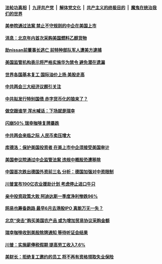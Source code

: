 ####  [法轮功真相](../../../../basic/blob/master/README.md?t=05211931) &nbsp;|&nbsp; [九评共产党](../../../../9ping.md/blob/master/README.md?t=05211931) &nbsp;|&nbsp; [解体党文化](../../../../jtdwh.md/blob/master/README.md?t=05211931)  &nbsp;|&nbsp; [共产主义的终极目的](../../../../gczydzjmd.md/blob/master/README.md?t=05211931) &nbsp;|&nbsp; [魔鬼在统治我们的世界](../../../../mgztzwmdsj.md/blob/master/README.md?t=05211931) 

#### [美参院通过法案 禁止不守规则的中企在美国上市](../pages/soh7/381277.md?t=05211931) 
#### [消息：北京年内首次采购美国燃料乙醇货物 ](../pages/soh7/381232.md?t=05211931) 
#### [助nissan前董事长逃亡 前特种部队军人遭美方逮捕](../pages/soh7/381223.md?t=05211931) 
#### [美国监管机构表示将严格实施华为禁令 避免潜在遗漏](../pages/soh7/381229.md?t=05211931) 
#### [世界各国基本复工 国际油价上扬 美股走高](../pages/soh7/381217.md?t=05211931) 
#### [中共两会三大经济议题引关注](../pages/soh7/381079.md?t=05211931) 
#### [中共拟发行特别国债 赤字货币化的狼来了？](../pages/soh7/381073.md?t=05211931) 
#### [做空跟谁学 浑水喊话：下场就是瑞幸](../pages/soh7/381067.md?t=05211931) 
#### [闪崩50%  瑞幸咖啡复牌暴跌](../pages/soh7/381061.md?t=05211931) 
#### [中共两会来临之际 人民币卖压增大](../pages/soh7/381076.md?t=05211931) 
#### [库德洛：保护美国投资者 在美上市中企须接受美国审计](../pages/soh7/381064.md?t=05211931) 
#### [美国参议院通过中企监管法案 违规中概股恐遭移除](../pages/soh7/381037.md?t=05211931) 
#### [中国首次跌出德国外资前三名 分析：德国加强对中资限制](../pages/soh7/380719.md?t=05211931) 
#### [川普宣布190亿农业援助计划 考虑停止进口牛只 ](../pages/soh7/380869.md?t=05211931) 
#### [亲中投资政策大败 阿迪达斯一季度净利惨跌96%](../pages/soh7/380884.md?t=05211931) 
#### [网易也筹备跑路 最早6月去港股IPO 真能万无一失？](../pages/soh7/380863.md?t=05211931) 
#### [北京“突击”购买美国农产品 或为增加贸易协议采购金额](../pages/soh7/380839.md?t=05211931) 
#### [瑞幸咖啡收到美股除牌通知 等待听证会结果](../pages/soh7/380830.md?t=05211931) 
#### [川普：实施薪俸税假期 提高劳工收入7.6%](../pages/soh7/380713.md?t=05211931) 
#### [美财长：拒绝复工邀约的员工 将不再有资格领取失业保险](../pages/soh7/380770.md?t=05211931) 
